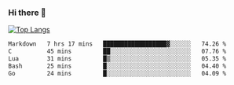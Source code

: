 ### Hi there 👋

<!--
**3Xpl0it3r/3Xpl0it3r** is a ✨ _special_ ✨ repository because its `README.md` (this file) appears on your GitHub profile.

Here are some ideas to get you started:

- 🔭 I’m currently working on ...
- 🌱 I’m currently learning ...
- 👯 I’m looking to collaborate on ...
- 🤔 I’m looking for help with ...
- 💬 Ask me about ...
- 📫 How to reach me: ...
- 😄 Pronouns: ...
- ⚡ Fun fact: ...
-->


[![Top Langs](https://github-readme-stats.vercel.app/api/top-langs/?username=3Xpl0it3r&layout=compact)](https://github.com/3Xpl0it3r/3Xpl0it3r)

<!--START_SECTION:waka-->

```txt
Markdown   7 hrs 17 mins   ██████████████████▓░░░░░░   74.26 %
C          45 mins         ██░░░░░░░░░░░░░░░░░░░░░░░   07.76 %
Lua        31 mins         █▒░░░░░░░░░░░░░░░░░░░░░░░   05.35 %
Bash       25 mins         █░░░░░░░░░░░░░░░░░░░░░░░░   04.40 %
Go         24 mins         █░░░░░░░░░░░░░░░░░░░░░░░░   04.09 %
```

<!--END_SECTION:waka-->

